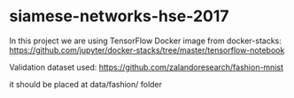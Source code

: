 # siamese-networks-hse-2017

In this project we are using TensorFlow Docker image from docker-stacks: 
https://github.com/jupyter/docker-stacks/tree/master/tensorflow-notebook

Validation dataset used: 
https://github.com/zalandoresearch/fashion-mnist

it should be placed at data/fashion/ folder
